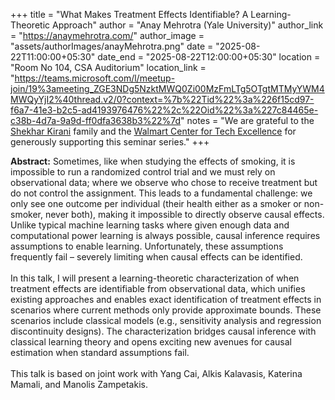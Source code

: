 +++
title = "What Makes Treatment Effects Identifiable? A Learning-Theoretic Approach"
author = "Anay Mehrotra (Yale University)"
author_link = "https://anaymehrotra.com/"
author_image = "assets/authorImages/anayMehrotra.png"
date = "2025-08-22T11:00:00+05:30"
date_end = "2025-08-22T12:00:00+05:30"
location = "Room No 104, CSA Auditorium"
location_link = "https://teams.microsoft.com/l/meetup-join/19%3ameeting_ZGE3NDg5NzktMWQ0Zi00MzFmLTg5OTgtMTMyYWM4MWQyYjI2%40thread.v2/0?context=%7b%22Tid%22%3a%226f15cd97-f6a7-41e3-b2c5-ad4193976476%22%2c%22Oid%22%3a%227c84465e-c38b-4d7a-9a9d-ff0dfa3638b3%22%7d"
notes = "We are grateful to the <a href = "https://www.accel.com/people/shekhar-kirani" target= "_blank">Shekhar Kirani</a> family and the <a href = "https://www.csa.iisc.ac.in/cfe-walmart/" target= "_blank">Walmart Center for Tech Excellence</a> for generously supporting this seminar series."
+++

<b>Abstract:</b>
Sometimes, like when studying the effects of smoking, it is impossible to run a randomized control trial and we must rely on observational data; where we observe who chose to receive treatment but do not control the assignment. This leads to a fundamental challenge: we only see one outcome per individual (their health either as a smoker or non-smoker, never both), making it impossible to directly observe causal effects. Unlike typical machine learning tasks where given enough data and computational power learning is always possible, causal inference requires assumptions to enable learning. Unfortunately, these assumptions frequently fail – severely limiting when causal effects can be identified.
<br><br>
In this talk, I will present a learning-theoretic characterization of when treatment effects are identifiable from observational data, which unifies existing approaches and enables exact identification of treatment effects in scenarios where current methods only provide approximate bounds. These scenarios include classical models (e.g., sensitivity analysis and regression discontinuity designs). The characterization bridges causal inference with classical learning theory and opens exciting new avenues for causal estimation when standard assumptions fail.
<br><br>
This talk is based on joint work with Yang Cai, Alkis Kalavasis, Katerina Mamali, and Manolis Zampetakis.